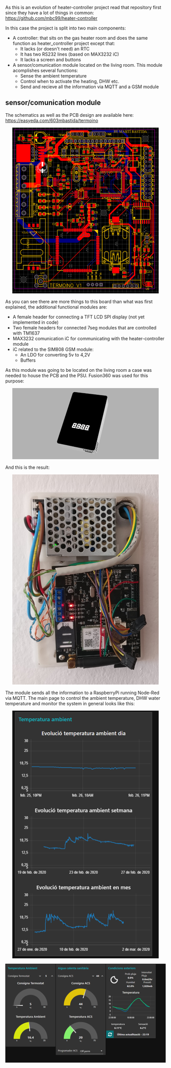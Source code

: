 As this is an evolution of heater-controller project read that repository first since they have a lot of things in common: https://github.com/mbc99/heater-controller

In this case the project is split into two main components:
* A controller: that sits on the gas heater room and does the same function as heater_controller project except that:
	* It lacks (or doesn't need) an RTC
	* It has two RS232 lines (based on MAX3232 iC)
	* It lacks a screen and buttons
* A sensor/comunication module located on the living room. This module acomplishes several functions:
	* Sense the ambient temperature
	* Control when to activate the heating, DHW etc.
	* Send and recieve all the information via MQTT and a GSM module




## sensor/comunication module
The schematics as well as the PCB design are available here: https://easyeda.com/603mbastida/termoino

<p align="center">
  <img width="460" src="/images/image1.png">
</p>

As you can see there are more things to this board than what was first explained, the additional functional modules are:
* A female header for connecting a TFT LCD SPI display (not yet implemented in code)
* Two female headers for connected 7seg modules that are controlled with TM1637
* MAX3232 comunication iC for communicating with the heater-controller module
* iC related to the SIM808 GSM module:
	* An LDO for converting 5v to 4,2V
	* Buffers

As this module was going to be located on the living room a case was needed to house the PCB and the PSU. Fusion360 was used for this purpose:
<p align="center">
  <img width="460" src="/images/image2.png">
</p>

And this is the result:
<p align="center">
  <img width="460" src="/images/image3.jpg">
</p>

The module sends all the information to a RaspberryPi running Node-Red via MQTT. The main page to control the ambient temperature, DHW water temperature and monitor the system in general looks like this:
<p align="center">
  <img width="460" src="/images/image4.png">
</p>
<p align="center">
  <img width="750" src="/images/image5.png">
</p>